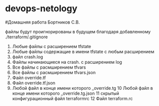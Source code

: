 # devops-netology

#Домашняя работа Бортников С.В.

файлы будут проигнорированы в будущем благодаря добавленному ./terraform/.gitignore

1) Любые файлы с расширением tfstate
2) Любые файлы содержащие в имени tfstate с любым расширением
3) файл crash.log
4) Файлы начинающиеся на crash. с расширением log
5) Все файлы с расмширением tfvars
6) Все файлы с расмширением tfvars.json
7) Файл override.tf
8) Файл override.tf.json
9) Любой файл в конце имени которого _override.tg
10 Любой файл в конце имени которого _override.tg.json
11 скрытый конфигурационный файл terraformrc
12 Файл terraform.rc



